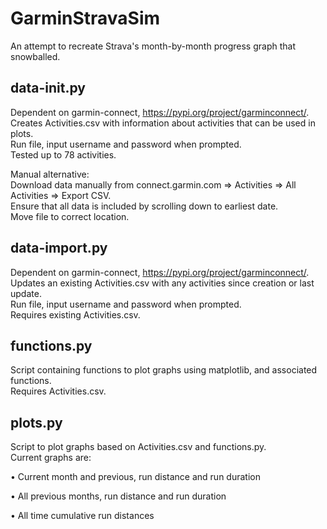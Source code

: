 # GarminStravaSim
An attempt to recreate Strava's month-by-month progress graph that snowballed.

## data-init.py

Dependent on garmin-connect, https://pypi.org/project/garminconnect/.  
Creates Activities.csv with information about activities that can be used in plots.  
Run file, input username and password when prompted.  
Tested up to 78 activities. 

Manual alternative:  
Download data manually from connect.garmin.com => Activities => All Activities => Export CSV.  
Ensure that all data is included by scrolling down to earliest date.  
Move file to correct location.

## data-import.py

Dependent on garmin-connect, https://pypi.org/project/garminconnect/.  
Updates an existing Activities.csv with any activities since creation or last update.  
Run file, input username and password when prompted.  
Requires existing Activities.csv.

## functions.py

Script containing functions to plot graphs using matplotlib, and associated functions.  
Requires Activities.csv.

## plots.py

Script to plot graphs based on Activities.csv and functions.py.  
Current graphs are:

• Current month and previous, run distance and run duration

• All previous months, run distance and run duration

• All time cumulative run distances 
